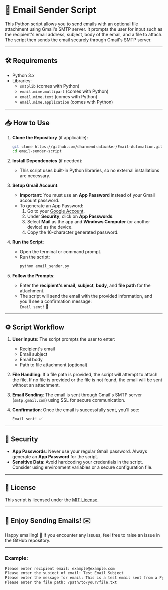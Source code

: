 # 📧 Email Sender Script

This Python script allows you to send emails with an optional file attachment using Gmail's SMTP server. It prompts the user for input such as the recipient's email address, subject, body of the email, and a file to attach. The script then sends the email securely through Gmail's SMTP server.

---

## 🛠️ Requirements

- Python 3.x
- Libraries:
  - `smtplib` (comes with Python)
  - `email.mime.multipart` (comes with Python)
  - `email.mime.text` (comes with Python)
  - `email.mime.application` (comes with Python)

---

## 📥 How to Use

1. **Clone the Repository** (if applicable):
    ```bash
    git clone https://github.com/dharmendradiwaker/Email-Automation.git
    cd email-sender-script
    ```

2. **Install Dependencies** (if needed):
    - This script uses built-in Python libraries, so no external installations are necessary.

3. **Setup Gmail Account**:
    - **Important**: You must use an **App Password** instead of your Gmail account password.
    - To generate an App Password:
      1. Go to your [Google Account](https://myaccount.google.com/).
      2. Under **Security**, click on **App Passwords**.
      3. Select **Mail** as the app and **Windows Computer** (or another device) as the device.
      4. Copy the 16-character generated password.

4. **Run the Script**:
    - Open the terminal or command prompt.
    - Run the script:
      ```bash
      python email_sender.py
      ```

5. **Follow the Prompts**:
    - Enter the **recipient's email**, **subject**, **body**, and **file path** for the attachment.
    - The script will send the email with the provided information, and you'll see a confirmation message:  
      `Email sent!` 📧

---

## ⚙️ Script Workflow

1. **User Inputs**: The script prompts the user to enter:
   - Recipient's email
   - Email subject
   - Email body
   - Path to file attachment (optional)

2. **File Handling**: If a file path is provided, the script will attempt to attach the file. If no file is provided or the file is not found, the email will be sent without an attachment.

3. **Email Sending**: The email is sent through Gmail's SMTP server (`smtp.gmail.com`) using SSL for secure communication.

4. **Confirmation**: Once the email is successfully sent, you'll see:
   ```bash
   Email sent! ✅
   ```

---

## 🔐 Security

- **App Passwords**: Never use your regular Gmail password. Always generate an **App Password** for the script.
- **Sensitive Data**: Avoid hardcoding your credentials in the script. Consider using environment variables or a secure configuration file.

---

## 📄 License

This script is licensed under the [MIT License](LICENSE).

---

## 🎉 Enjoy Sending Emails! ✉️

Happy emailing! 🎉 If you encounter any issues, feel free to raise an issue in the GitHub repository.

--- 

### Example:

```bash
Please enter recipient email: example@example.com
Please enter the subject of email: Test Email Subject
Please enter the message for email: This is a test email sent from a Python script.
Please enter the file path: /path/to/your/file.txt
```

